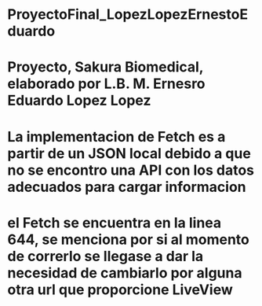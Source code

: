# ProyectoFinal_LopezLopezErnestoEduardo
# Proyecto, Sakura Biomedical, elaborado por L.B. M. Ernesro Eduardo Lopez Lopez
# La implementacion de Fetch es a partir de un JSON local debido a que no se encontro una API con los datos adecuados para cargar informacion 
# el Fetch se encuentra en la linea 644, se menciona por si al momento de correrlo se llegase a dar la necesidad de cambiarlo por alguna otra url que proporcione LiveView